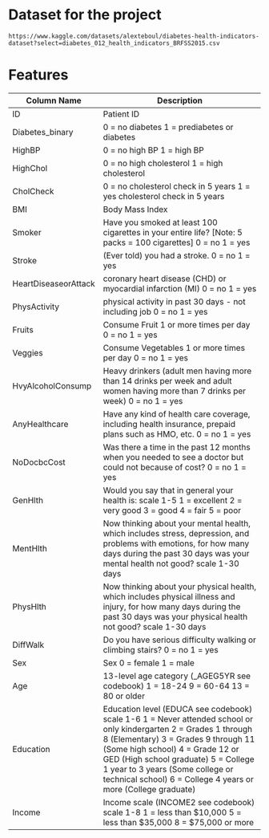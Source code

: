 
# Dataset for the project

    https://www.kaggle.com/datasets/alexteboul/diabetes-health-indicators-dataset?select=diabetes_012_health_indicators_BRFSS2015.csv

# Features

| Column Name             | Description                                                                                                                           |
|-------------------------|---------------------------------------------------------------------------------------------------------------------------------------|
| ID                      | Patient ID                                                                                                                            |
| Diabetes_binary         | 0 = no diabetes 1 = prediabetes or diabetes                                                                                          |
| HighBP                  | 0 = no high BP 1 = high BP                                                                                                            |
| HighChol                | 0 = no high cholesterol 1 = high cholesterol                                                                                          |
| CholCheck               | 0 = no cholesterol check in 5 years 1 = yes cholesterol check in 5 years                                                              |
| BMI                     | Body Mass Index                                                                                                                       |
| Smoker                  | Have you smoked at least 100 cigarettes in your entire life? [Note: 5 packs = 100 cigarettes] 0 = no 1 = yes                          |
| Stroke                  | (Ever told) you had a stroke. 0 = no 1 = yes                                                                                          |
| HeartDiseaseorAttack    | coronary heart disease (CHD) or myocardial infarction (MI) 0 = no 1 = yes                                                             |
| PhysActivity            | physical activity in past 30 days - not including job 0 = no 1 = yes                                                                  |
| Fruits                  | Consume Fruit 1 or more times per day 0 = no 1 = yes                                                                                  |
| Veggies                 | Consume Vegetables 1 or more times per day 0 = no 1 = yes                                                                             |
| HvyAlcoholConsump       | Heavy drinkers (adult men having more than 14 drinks per week and adult women having more than 7 drinks per week) 0 = no 1 = yes       |
| AnyHealthcare           | Have any kind of health care coverage, including health insurance, prepaid plans such as HMO, etc. 0 = no 1 = yes                      |
| NoDocbcCost             | Was there a time in the past 12 months when you needed to see a doctor but could not because of cost? 0 = no 1 = yes                   |
| GenHlth                 | Would you say that in general your health is: scale 1-5 1 = excellent 2 = very good 3 = good 4 = fair 5 = poor                        |
| MentHlth                | Now thinking about your mental health, which includes stress, depression, and problems with emotions, for how many days during the past 30 days was your mental health not good? scale 1-30 days |
| PhysHlth                | Now thinking about your physical health, which includes physical illness and injury, for how many days during the past 30 days was your physical health not good? scale 1-30 days       |
| DiffWalk                | Do you have serious difficulty walking or climbing stairs? 0 = no 1 = yes                                                             |
| Sex                     | Sex 0 = female 1 = male                                                                                                               |
| Age                     | 13-level age category (_AGEG5YR see codebook) 1 = 18-24 9 = 60-64 13 = 80 or older                                                    |
| Education               | Education level (EDUCA see codebook) scale 1-6 1 = Never attended school or only kindergarten 2 = Grades 1 through 8 (Elementary) 3 = Grades 9 through 11 (Some high school) 4 = Grade 12 or GED (High school graduate) 5 = College 1 year to 3 years (Some college or technical school) 6 = College 4 years or more (College graduate) |
| Income                  | Income scale (INCOME2 see codebook) scale 1-8 1 = less than $10,000 5 = less than $35,000 8 = $75,000 or more                          |


